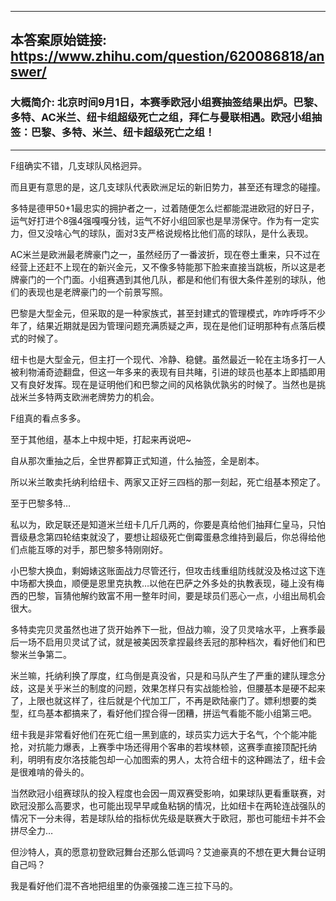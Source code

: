 ----------------------------------------
## 本答案原始链接: https://www.zhihu.com/question/620086818/answer/
### 大概简介: 北京时间9月1日，本赛季欧冠小组赛抽签结果出炉。巴黎、多特、AC米兰、纽卡组超级死亡之组，拜仁与曼联相遇。欧冠小组抽签：巴黎、多特、米兰、纽卡超级死亡之组！
----------------------------------------
F组确实不错，几支球队风格迥异。

而且更有意思的是，这几支球队代表欧洲足坛的新旧势力，甚至还有理念的碰撞。

多特是德甲50+1最忠实的拥护者之一，过着随便怎么烂都能混进欧冠的好日子，运气好打进个8强4强嘎嘎分钱，运气不好小组回家也是旱涝保守。作为有一定实力，但又没啥心气的球队，面对3支严格说规格比他们高的球队，是什么表现。

AC米兰是欧洲最老牌豪门之一，虽然经历了一番波折，现在卷土重来，只不过在经营上还赶不上现在的新兴金元，又不像多特能那下脸来直接当跳板，所以这是老牌豪门的一个门面。小组赛遇到其他几队，都是和他们有很大条件差别的球队，他们的表现也是老牌豪门的一个前景写照。

巴黎是大型金元，但采取的是一种家族式，甚至封建式的管理模式，咋咋呼呼不少年了，结果近期就是因为管理问题充满质疑之声，现在是他们证明那种有点落后模式的时候了。

纽卡也是大型金元，但主打一个现代、冷静、稳健。虽然最近一轮在主场多打一人被利物浦奇迹翻盘，但这一年多来的表现有目共睹，引进的球员也基本上即插即用又有良好发挥。现在是证明他们和巴黎之间的风格孰优孰劣的时候了。当然也是挑战米兰多特两支欧洲老牌势力的机会。

F组真的看点多多。

至于其他组，基本上中规中矩，打起来再说吧~



自从那次重抽之后，全世界都算正式知道，什么抽签，全是剧本。

所以米兰敢卖托纳利给纽卡、两家又正好三四档的那一刻起，死亡组基本预定了。

至于巴黎多特…

私以为，欧足联还是知道米兰纽卡几斤几两的，你要是真给他们抽拜仁皇马，只怕晋级悬念第四轮结束就没了，要想让超级死亡倒霉蛋悬念维持到最后，你总得给他们点能互啄的对手，那巴黎多特刚刚好。

小巴黎大换血，剩姆婊这账面战力尽管还行，但攻击线重组防线就没及格过这下连中场都大换血，顺便是恩里克执教…以他在巴萨之外多处的执教表现，碰上没有梅西的巴黎，盲猜他解约致富不用一整年时间，要是球员们恶心一点，小组出局机会很大。

多特卖完贝灵虽然也进了货开始养下一批，但战力嘛，没了贝灵啥水平，上赛季最后一场不启用贝灵试了试，就是被美因茨拿捏最终丢冠的那种档次，看好他们和巴黎米兰争第二。

米兰嘛，托纳利换了厚度，红鸟倒是真没省，只是和马队产生了严重的建队理念分歧，这是关乎米兰的制度的问题，效果怎样只有实战能检验，但腰基本是硬不起来了，上限也就这样了，往后就是个代加工厂，不再是欧陆豪门了。嫖利想要的类型，红鸟基本都搞来了，看好他们捏合得一团糟，拼运气看能不能小组第三吧。

纽卡我是非常看好他们在死亡组一黑到底的，球员实力远大于名气，个个能冲能抢，对抗能力爆表，上赛季中场还得用个客串的若埃林顿，这赛季直接顶配托纳利，明明有皮尔洛技能包却一心加图索的男人，太符合纽卡的这种踢法了，纽卡会是很难啃的骨头的。

当然欧冠小组赛球队的投入程度也会因一周双赛受影响，如果球队更看重联赛，对欧冠没那么高要求，也可能出现早早咸鱼粘锅的情况，比如纽卡在两轮连战强队的情况下一分未得，若是球队给的指标优先级是联赛大于欧冠，那也可能纽卡并不会拼尽全力…

但沙特人，真的愿意初登欧冠舞台还那么低调吗？艾迪豪真的不想在更大舞台证明自己吗？

我是看好他们混不吝地把组里的伪豪强接二连三拉下马的。